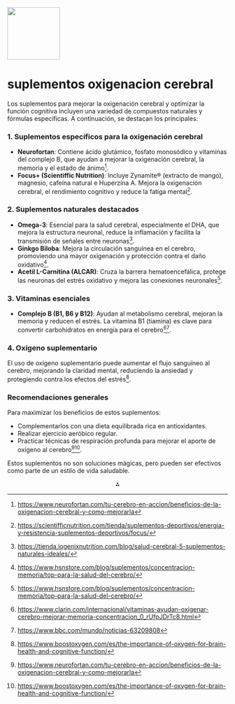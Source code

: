 <img src="https://r2cdn.perplexity.ai/pplx-full-logo-primary-dark%402x.png" class="logo" width="120"/>

# suplementos oxigenacion cerebral

Los suplementos para mejorar la oxigenación cerebral y optimizar la función cognitiva incluyen una variedad de compuestos naturales y fórmulas específicas. A continuación, se destacan los principales:

### **1. Suplementos específicos para la oxigenación cerebral**

- **Neurofortan**: Contiene ácido glutámico, fosfato monosódico y vitaminas del complejo B, que ayudan a mejorar la oxigenación cerebral, la memoria y el estado de ánimo[^1].
- **Focus+ (Scientiffic Nutrition)**: Incluye Zynamite® (extracto de mango), magnesio, cafeína natural e Huperzina A. Mejora la oxigenación cerebral, el rendimiento cognitivo y reduce la fatiga mental[^4].


### **2. Suplementos naturales destacados**

- **Omega-3**: Esencial para la salud cerebral, especialmente el DHA, que mejora la estructura neuronal, reduce la inflamación y facilita la transmisión de señales entre neuronas[^5].
- **Ginkgo Biloba**: Mejora la circulación sanguínea en el cerebro, promoviendo una mayor oxigenación y protección contra el daño oxidativo[^2].
- **Acetil L-Carnitina (ALCAR)**: Cruza la barrera hematoencefálica, protege las neuronas del estrés oxidativo y mejora las conexiones neuronales[^2].


### **3. Vitaminas esenciales**

- **Complejo B (B1, B6 y B12)**: Ayudan al metabolismo cerebral, mejoran la memoria y reducen el estrés. La vitamina B1 (tiamina) es clave para convertir carbohidratos en energía para el cerebro[^6][^7].


### **4. Oxígeno suplementario**

El uso de oxígeno suplementario puede aumentar el flujo sanguíneo al cerebro, mejorando la claridad mental, reduciendo la ansiedad y protegiendo contra los efectos del estrés[^3].

### **Recomendaciones generales**

Para maximizar los beneficios de estos suplementos:

- Complementarlos con una dieta equilibrada rica en antioxidantes.
- Realizar ejercicio aeróbico regular.
- Practicar técnicas de respiración profunda para mejorar el aporte de oxígeno al cerebro[^1][^3].

Estos suplementos no son soluciones mágicas, pero pueden ser efectivos como parte de un estilo de vida saludable.

<div style="text-align: center">⁂</div>

[^1]: https://www.neurofortan.com/tu-cerebro-en-accion/beneficios-de-la-oxigenacion-cerebral-y-como-mejorarla

[^2]: https://www.hsnstore.com/blog/suplementos/concentracion-memoria/top-para-la-salud-del-cerebro/

[^3]: https://www.boostoxygen.com/es/the-importance-of-oxygen-for-brain-health-and-cognitive-function/

[^4]: https://scientifficnutrition.com/tienda/suplementos-deportivos/energia-y-resistencia-suplementos-deportivos/focus/

[^5]: https://tienda.iogenixnutrition.com/blog/salud-cerebral-5-suplementos-naturales-ideales/

[^6]: https://www.clarin.com/internacional/vitaminas-ayudan-oxigenar-cerebro-mejorar-memoria-concentracion_0_rUfpJDrTc8.html

[^7]: https://www.bbc.com/mundo/noticias-63209808

[^8]: https://www.supersmart.com/es/tienda/nutricion-cerebral-27

